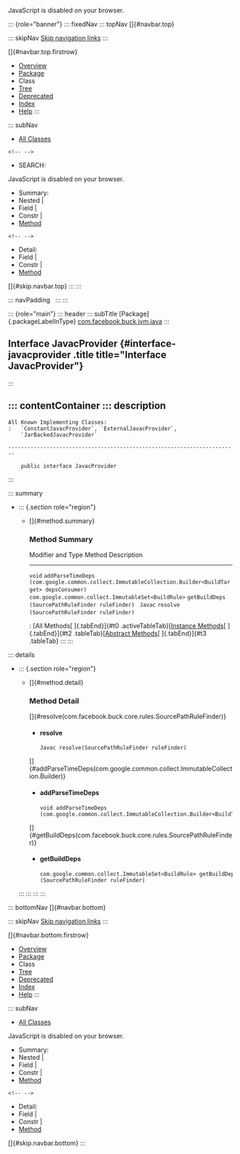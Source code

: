 <div>

JavaScript is disabled on your browser.

</div>

::: {role="banner"}
::: fixedNav
::: topNav
[]{#navbar.top}

::: skipNav
[Skip navigation links](#skip.navbar.top "Skip navigation links")
:::

[]{#navbar.top.firstrow}

-   [Overview](../../../../../index.html)
-   [Package](package-summary.html)
-   Class
-   [Tree](package-tree.html)
-   [Deprecated](../../../../../deprecated-list.html)
-   [Index](../../../../../index-all.html)
-   [Help](../../../../../help-doc.html)
:::

::: subNav
-   [All Classes](../../../../../allclasses.html)

```{=html}
<!-- -->
```
-   SEARCH:

<div>

<div>

JavaScript is disabled on your browser.

</div>

</div>

<div>

-   Summary: 
-   Nested \| 
-   Field \| 
-   Constr \| 
-   [Method](#method.summary)

```{=html}
<!-- -->
```
-   Detail: 
-   Field \| 
-   Constr \| 
-   [Method](#method.detail)

</div>

[]{#skip.navbar.top}
:::
:::

::: navPadding
 
:::
:::

::: {role="main"}
::: header
::: subTitle
[Package]{.packageLabelInType} [com.facebook.buck.jvm.java](package-summary.html)
:::

## Interface JavacProvider {#interface-javacprovider .title title="Interface JavacProvider"}
:::

::: contentContainer
::: description
-   

    All Known Implementing Classes:
    :   `ConstantJavacProvider`, `ExternalJavacProvider`,
        `JarBackedJavacProvider`

    ------------------------------------------------------------------------

        public interface JavacProvider
:::

::: summary
-   ::: {.section role="region"}
    -   []{#method.summary}

        ### Method Summary

          Modifier and Type                                     Method                                                                                                Description
          ----------------------------------------------------- ----------------------------------------------------------------------------------------------------- -------------
          `void`                                                `addParseTimeDeps​(com.google.common.collect.ImmutableCollection.Builder<BuildTarget> depsConsumer)`    
          `com.google.common.collect.ImmutableSet<BuildRule>`   `getBuildDeps​(SourcePathRuleFinder ruleFinder)`                                                        
          `Javac`                                               `resolve​(SourcePathRuleFinder ruleFinder)`                                                             

          : [All Methods[ ]{.tabEnd}]{#t0 .activeTableTab}[[Instance
          Methods](javascript:show(2);)[ ]{.tabEnd}]{#t2
          .tableTab}[[Abstract
          Methods](javascript:show(4);)[ ]{.tabEnd}]{#t3 .tableTab}
    :::
:::

::: details
-   ::: {.section role="region"}
    -   []{#method.detail}

        ### Method Detail

        []{#resolve(com.facebook.buck.core.rules.SourcePathRuleFinder)}

        -   #### resolve

            ``` methodSignature
            Javac resolve​(SourcePathRuleFinder ruleFinder)
            ```

        []{#addParseTimeDeps(com.google.common.collect.ImmutableCollection.Builder)}

        -   #### addParseTimeDeps

            ``` methodSignature
            void addParseTimeDeps​(com.google.common.collect.ImmutableCollection.Builder<BuildTarget> depsConsumer)
            ```

        []{#getBuildDeps(com.facebook.buck.core.rules.SourcePathRuleFinder)}

        -   #### getBuildDeps

            ``` methodSignature
            com.google.common.collect.ImmutableSet<BuildRule> getBuildDeps​(SourcePathRuleFinder ruleFinder)
            ```
    :::
:::
:::
:::

::: bottomNav
[]{#navbar.bottom}

::: skipNav
[Skip navigation links](#skip.navbar.bottom "Skip navigation links")
:::

[]{#navbar.bottom.firstrow}

-   [Overview](../../../../../index.html)
-   [Package](package-summary.html)
-   Class
-   [Tree](package-tree.html)
-   [Deprecated](../../../../../deprecated-list.html)
-   [Index](../../../../../index-all.html)
-   [Help](../../../../../help-doc.html)
:::

::: subNav
-   [All Classes](../../../../../allclasses.html)

<div>

<div>

JavaScript is disabled on your browser.

</div>

</div>

<div>

-   Summary: 
-   Nested \| 
-   Field \| 
-   Constr \| 
-   [Method](#method.summary)

```{=html}
<!-- -->
```
-   Detail: 
-   Field \| 
-   Constr \| 
-   [Method](#method.detail)

</div>

[]{#skip.navbar.bottom}
:::
